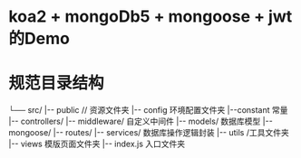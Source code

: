 # koa2 + mongoDb5 + mongoose + jwt 的Demo



# 规范目录结构

└── src/
  |-- public // 资源文件夹
  |-- config 环境配置文件夹
  |--constant 常量
  |-- controllers/ 
  |-- middleware/  自定义中间件
  |-- models/  数据库模型
  |-- mongoose/ 
  |-- routes/ 
  |-- services/ 数据库操作逻辑封装
  |-- utils /工具文件夹
  |-- views 模版页面文件夹
  |-- index.js 入口文件夹
